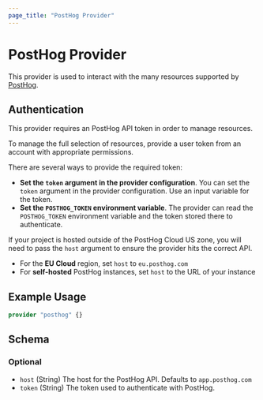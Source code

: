 ```yaml
---
page_title: "PostHog Provider"
---
```


# PostHog Provider

This provider is used to interact with the many resources supported by [PostHog](https://posthog.com).

## Authentication

This provider requires an PostHog API token in order to manage resources.

To manage the full selection of resources, provide a user token from an account with appropriate permissions.

There are several ways to provide the required token:

* **Set the `token` argument in the provider configuration**. You can set the `token` argument in the provider configuration. Use an input variable for the token.
* **Set the `POSTHOG_TOKEN` environment variable**. The provider can read the `POSTHOG_TOKEN` environment variable and the token stored there to authenticate.

If your project is hosted outside of the PostHog Cloud US zone, you will need to pass the `host` argument to ensure the provider hits the correct API.

* For the **EU Cloud** region, set `host` to `eu.posthog.com`
* For **self-hosted** PostHog instances, set `host` to the URL of your instance

## Example Usage

```terraform
provider "posthog" {}
```

<!-- schema generated by tfplugindocs -->
## Schema

### Optional

- `host` (String) The host for the PostHog API. Defaults to `app.posthog.com`
- `token` (String) The token used to authenticate with PostHog.
